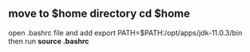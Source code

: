 ## move to $home directory cd $home
open .bashrc file and add  export PATH=$PATH:/opt/apps/jdk-11.0.3/bin  
then run   **source .bashrc**

